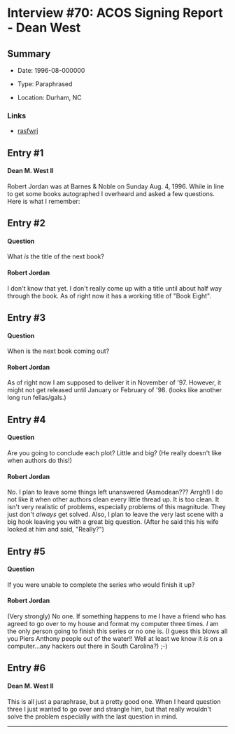 # Interview #70: ACOS Signing Report - Dean West

## Summary

- Date: 1996-08-000000

- Type: Paraphrased

- Location: Durham, NC

### Links

- [rasfwrj](http://groups.google.com/group/rec.arts.sf.written.robert-jordan/msg/1d6252de67e375c2)


## Entry #1

#### Dean M. West II

Robert Jordan was at Barnes & Noble on Sunday Aug. 4, 1996. While in line to get some books autographed I overheard and asked a few questions. Here is what I remember:

## Entry #2

#### Question

What
*is*
the title of the next book?

#### Robert Jordan

I don't know that yet. I don't really come up with a title until about half way through the book. As of right now it has a working title of "Book Eight".

## Entry #3

#### Question

When is the next book coming out?

#### Robert Jordan

As of right now I am supposed to deliver it in November of '97. However, it might not get released until January or February of '98. (looks like another long run fellas/gals.)

## Entry #4

#### Question

Are you going to conclude each plot? Little and big? (He really doesn't like when authors do this!)

#### Robert Jordan

No. I plan to leave some things left unanswered (Asmodean??? Arrgh!) I do not like it when other authors clean every little thread up. It is too clean. It isn't very realistic of problems, especially problems of this magnitude. They just don't
*always*
get solved. Also, I plan to leave the very last scene with a big hook leaving you with a great big question. (After he said this his wife looked at him and said, "Really?")

## Entry #5

#### Question

If you were unable to complete the series who would finish it up?

#### Robert Jordan

(Very strongly) No one. If something happens to me I have a friend who has agreed to go over to my house and format my computer three times.
*I*
am the only person going to finish this series or no one is. (I guess this blows all you Piers Anthony people out of the water!! Well at least we know it
*is*
on a computer...any hackers out there in South Carolina?) ;-)

## Entry #6

#### Dean M. West II

This is all just a paraphrase, but a pretty good one. When I heard question three I just wanted to go over and strangle him, but that really wouldn't solve the problem especially with the last question in mind.


---

